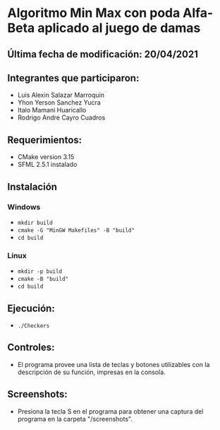 # **Algoritmo Min Max con poda Alfa-Beta aplicado al juego de damas**

## Última fecha de modificación: 20/04/2021

## Integrantes que participaron:

- Luis Alexin Salazar Marroquin
- Yhon Yerson Sanchez Yucra
- Italo Mamani Huaricallo
- Rodrigo Andre Cayro Cuadros

## Requerimientos:
- CMake version 3.15
- SFML 2.5.1 instalado

## Instalación
### Windows
- `mkdir build`
- `cmake -G "MinGW Makefiles" -B "build"`
- `cd build`

### Linux
- `mkdir -p build`
- `cmake -B "build"`
- `cd build`

## Ejecución:
- `./Checkers`

## Controles:
- El programa provee una lista de teclas y botones utilizables con la descripción de su función, impresas en la consola.

## Screenshots:
- Presiona la tecla S en el programa para obtener una captura del programa en la carpeta "/screenshots".